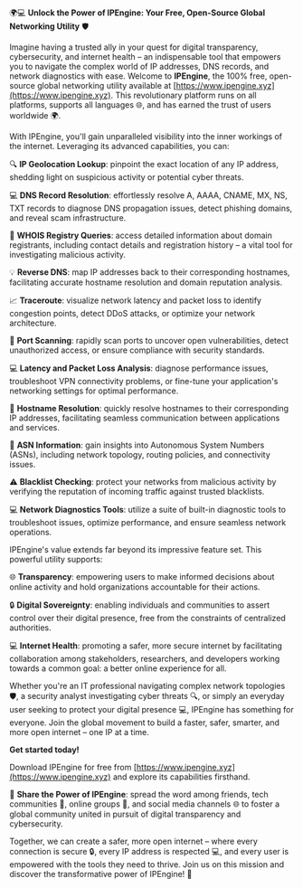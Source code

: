 🌍💻 **Unlock the Power of IPEngine: Your Free, Open-Source Global Networking Utility** 🛡️

Imagine having a trusted ally in your quest for digital transparency, cybersecurity, and internet health – an indispensable tool that empowers you to navigate the complex world of IP addresses, DNS records, and network diagnostics with ease. Welcome to **IPEngine**, the 100% free, open-source global networking utility available at [https://www.ipengine.xyz](https://www.ipengine.xyz). This revolutionary platform runs on all platforms, supports all languages 🌐, and has earned the trust of users worldwide 🌍.

With IPEngine, you'll gain unparalleled visibility into the inner workings of the internet. Leveraging its advanced capabilities, you can:

🔍 **IP Geolocation Lookup**: pinpoint the exact location of any IP address, shedding light on suspicious activity or potential cyber threats.

💻 **DNS Record Resolution**: effortlessly resolve A, AAAA, CNAME, MX, NS, TXT records to diagnose DNS propagation issues, detect phishing domains, and reveal scam infrastructure.

🔧 **WHOIS Registry Queries**: access detailed information about domain registrants, including contact details and registration history – a vital tool for investigating malicious activity.

💡 **Reverse DNS**: map IP addresses back to their corresponding hostnames, facilitating accurate hostname resolution and domain reputation analysis.

📈 **Traceroute**: visualize network latency and packet loss to identify congestion points, detect DDoS attacks, or optimize your network architecture.

🚀 **Port Scanning**: rapidly scan ports to uncover open vulnerabilities, detect unauthorized access, or ensure compliance with security standards.

💻 **Latency and Packet Loss Analysis**: diagnose performance issues, troubleshoot VPN connectivity problems, or fine-tune your application's networking settings for optimal performance.

📡 **Hostname Resolution**: quickly resolve hostnames to their corresponding IP addresses, facilitating seamless communication between applications and services.

🔎 **ASN Information**: gain insights into Autonomous System Numbers (ASNs), including network topology, routing policies, and connectivity issues.

⚠️ **Blacklist Checking**: protect your networks from malicious activity by verifying the reputation of incoming traffic against trusted blacklists.

💻 **Network Diagnostics Tools**: utilize a suite of built-in diagnostic tools to troubleshoot issues, optimize performance, and ensure seamless network operations.

IPEngine's value extends far beyond its impressive feature set. This powerful utility supports:

🌐 **Transparency**: empowering users to make informed decisions about online activity and hold organizations accountable for their actions.

🔒 **Digital Sovereignty**: enabling individuals and communities to assert control over their digital presence, free from the constraints of centralized authorities.

💻 **Internet Health**: promoting a safer, more secure internet by facilitating collaboration among stakeholders, researchers, and developers working towards a common goal: a better online experience for all.

Whether you're an IT professional navigating complex network topologies 🛡️, a security analyst investigating cyber threats 🔍, or simply an everyday user seeking to protect your digital presence 💻, IPEngine has something for everyone. Join the global movement to build a faster, safer, smarter, and more open internet – one IP at a time.

**Get started today!**

Download IPEngine for free from [https://www.ipengine.xyz](https://www.ipengine.xyz) and explore its capabilities firsthand.

🤝 **Share the Power of IPEngine**: spread the word among friends, tech communities 🤖, online groups 📱, and social media channels 🌐 to foster a global community united in pursuit of digital transparency and cybersecurity.

Together, we can create a safer, more open internet – where every connection is secure 🔒, every IP address is respected 💻, and every user is empowered with the tools they need to thrive. Join us on this mission and discover the transformative power of IPEngine! 🚀